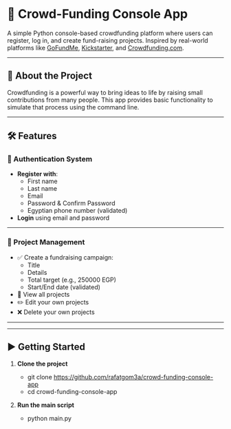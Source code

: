 # 🤝 Crowd-Funding Console App

A simple Python console-based crowdfunding platform where users can register, log in, and create fund-raising projects. Inspired by real-world platforms like [GoFundMe](https://www.gofundme.com), [Kickstarter](https://www.kickstarter.com), and [Crowdfunding.com](https://www.crowdfunding.com).

---

## 📌 About the Project

Crowdfunding is a powerful way to bring ideas to life by raising small contributions from many people. This app provides basic functionality to simulate that process using the command line.

---

## 🛠 Features

### 🔐 Authentication System

- **Register with**:
  - First name
  - Last name
  - Email
  - Password & Confirm Password
  - Egyptian phone number (validated)
- **Login** using email and password

---

### 📁 Project Management

- ✅ Create a fundraising campaign:
  - Title
  - Details
  - Total target (e.g., 250000 EGP)
  - Start/End date (validated)
- 👀 View all projects
- ✏️ Edit your own projects
- ❌ Delete your own projects

---


---

## ▶️ Getting Started

1. **Clone the project**
   - git clone https://github.com/rafatgom3a/crowd-funding-console-app
   - cd crowd-funding-console-app
   
3. **Run the main script**
   - python main.py
